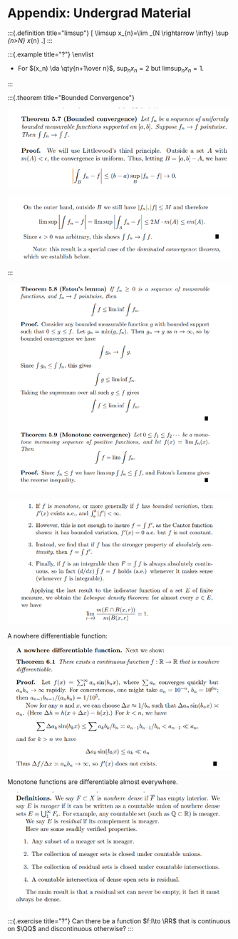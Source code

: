 # Appendix: Undergrad Material



:::{.definition title="limsup"}
\[
\limsup x_{n}=\lim _{N \rightarrow \infty} \sup _{n>N} x_{n}
.\]
:::


:::{.example title="?"}
\envlist

- For $(x_n) \da \qty{n+1\over n}$, $\sup_n x_n = 2$ but $\limsup_n x_n = 1$.

:::



:::{.theorem title="Bounded Convergence"}


![](figures/2021-10-29_16-43-30.png)


![](figures/2021-10-29_16-43-43.png)

:::


![](figures/2021-10-29_16-51-23.png)

![](figures/2021-10-29_16-55-00.png)

A nowhere differentiable function:


![](figures/2021-10-29_16-57-12.png)

Monotone functions are differentiable almost everywhere.


![](figures/2021-10-29_17-28-39.png)


:::{.exercise title="?"}
Can there be a function $f:I\to \RR$ that is continuous on $\QQ$ and discontinuous otherwise?
:::

